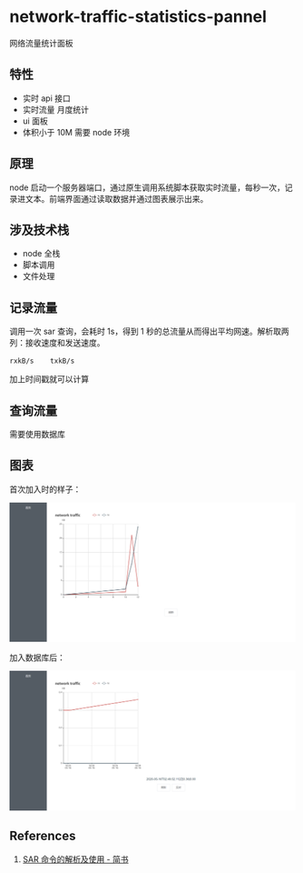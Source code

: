 # network-traffic-statistics-pannel

网络流量统计面板

## 特性

- 实时 api 接口
- 实时流量 月度统计
- ui 面板
- 体积小于 10M 需要 node 环境

## 原理

node 启动一个服务器端口，通过原生调用系统脚本获取实时流量，每秒一次，记录进文本。前端界面通过读取数据并通过图表展示出来。

## 涉及技术栈

- node 全栈
- 脚本调用
- 文件处理

## 记录流量

调用一次 sar 查询，会耗时 1s，得到 1 秒的总流量从而得出平均网速。解析取两列：接收速度和发送速度。

```
rxkB/s    txkB/s
```

加上时间戳就可以计算

## 查询流量

需要使用数据库

## 图表

首次加入时的样子：

![首次加入](./Snipaste_2020-05-16_09-10-59.png)

加入数据库后：

![加入数据库](./Snipaste_2020-05-16_10-50-00.png)

## References

1. [SAR 命令的解析及使用 - 简书](https://www.jianshu.com/p/0aa4f69029e9)
